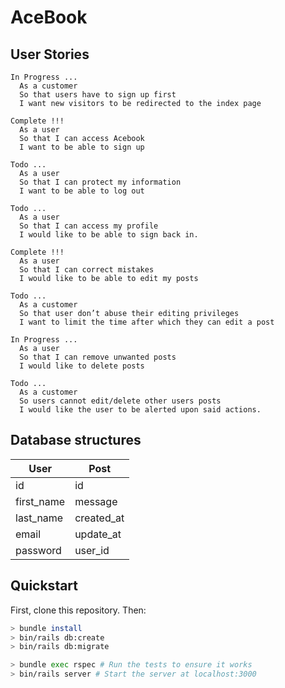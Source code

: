 # AceBook

## User Stories

```
In Progress ...
  As a customer
  So that users have to sign up first
  I want new visitors to be redirected to the index page
  
Complete !!!
  As a user
  So that I can access Acebook
  I want to be able to sign up
  
Todo ...
  As a user
  So that I can protect my information
  I want to be able to log out

Todo ...
  As a user
  So that I can access my profile
  I would like to be able to sign back in.

Complete !!!
  As a user
  So that I can correct mistakes
  I would like to be able to edit my posts
  
Todo ...
  As a customer
  So that user don’t abuse their editing privileges
  I want to limit the time after which they can edit a post
  
In Progress ...
  As a user
  So that I can remove unwanted posts
  I would like to delete posts

Todo ...
  As a customer
  So users cannot edit/delete other users posts
  I would like the user to be alerted upon said actions.

```

## Database structures 

| User       | Post       |
|------------|------------|
| id         |    id      |
| first_name | message    |
| last_name  | created_at |
| email      | update_at  |
| password   | user_id    |

## Quickstart

First, clone this repository. Then:

```bash
> bundle install
> bin/rails db:create
> bin/rails db:migrate

> bundle exec rspec # Run the tests to ensure it works
> bin/rails server # Start the server at localhost:3000
```
